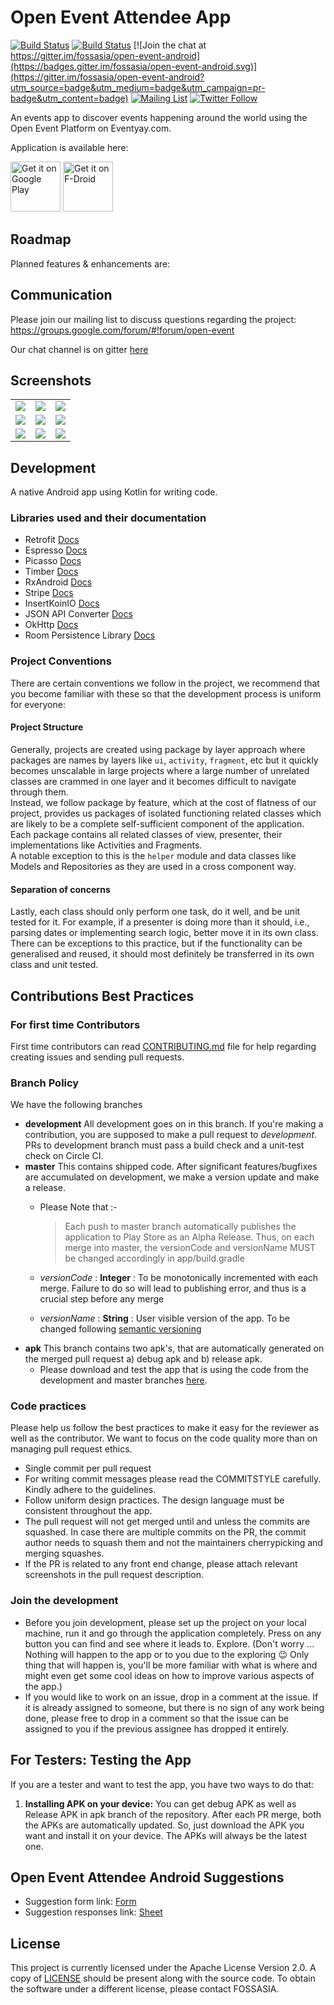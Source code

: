 # Open Event Attendee App
[![Build Status](https://travis-ci.org/fossasia/open-event-attendee-android.svg?branch=development)](https://travis-ci.org/fossasia/open-event-attendee-android?branch=development)
[![Build Status](https://travis-ci.org/fossasia/open-event-attendee-android.svg?branch=master)](https://travis-ci.org/fossasia/open-event-attendee-android?branch=master)
[![Join the chat at https://gitter.im/fossasia/open-event-android](https://badges.gitter.im/fossasia/open-event-android.svg)](https://gitter.im/fossasia/open-event-android?utm_source=badge&utm_medium=badge&utm_campaign=pr-badge&utm_content=badge)
[![Mailing List](https://img.shields.io/badge/Mailing%20List-FOSSASIA-blue.svg)](https://groups.google.com/forum/#!forum/open-event)
[![Twitter Follow](https://img.shields.io/twitter/follow/eventyay.svg?style=social&label=Follow&maxAge=2592000?style=flat-square)](https://twitter.com/eventyay)

An events app to discover events happening around the world using the Open Event Platform on Eventyay.com.

Application is available here:

<a href='https://play.google.com/store/apps/details?id=com.eventyay.attendee'><img alt='Get it on Google Play' src='docs/images/ic_play_store.png' height="80"/></a>
<a href='https://f-droid.org/en/packages/com.eventyay.attendee/'><img alt='Get it on F-Droid' src='docs/images/ic_fdroid.png' height="80"/></a>

## Roadmap

Planned features & enhancements are:



## Communication

Please join our mailing list to discuss questions regarding the project: https://groups.google.com/forum/#!forum/open-event

Our chat channel is on gitter [here](https://gitter.im/fossasia/open-event-attendee-android)

## Screenshots
<table>
        <tr>
<td><img src = "fastlane/metadata/android/en-US/images/phoneScreenshots/screenshot_1.png"></td>
<td><img src = "fastlane/metadata/android/en-US/images/phoneScreenshots/screenshot_2.png"></td>
<td><img src = "fastlane/metadata/android/en-US/images/phoneScreenshots/screenshot_3.png"></td>
        </tr>
        <tr>
<td><img src = "fastlane/metadata/android/en-US/images/phoneScreenshots/screenshot_4.png"></td>
<td><img src = "fastlane/metadata/android/en-US/images/phoneScreenshots/screenshot_5.png"></td>
<td><img src = "fastlane/metadata/android/en-US/images/phoneScreenshots/screenshot_6.png"></td>
        </tr>
        <tr>
<td><img src = "fastlane/metadata/android/en-US/images/phoneScreenshots/screenshot_7.png"></td>
<td><img src = "fastlane/metadata/android/en-US/images/phoneScreenshots/screenshot_8.png"></td>
<td><img src = "fastlane/metadata/android/en-US/images/phoneScreenshots/screenshot_9.png"></td>
        </tr>
</table>        

## Development

A native Android app using Kotlin for writing code.

### Libraries used and their documentation

- Retrofit [Docs](http://square.github.io/retrofit/2.x/retrofit/)
- Espresso [Docs](https://github.com/codepath/android_guides/wiki/UI-Testing-with-Espresso)
- Picasso [Docs](http://square.github.io/picasso/)
- Timber [Docs](http://jakewharton.github.io/timber/)
- RxAndroid [Docs](https://github.com/ReactiveX/RxAndroid)
- Stripe [Docs](https://github.com/stripe/stripe-android)
- InsertKoinIO [Docs](https://github.com/InsertKoinIO/koin)
- JSON API Converter [Docs](https://github.com/jasminb/jsonapi-converter)
- OkHttp [Docs](http://square.github.io/okhttp/)
- Room Persistence Library [Docs](https://developer.android.com/topic/libraries/architecture/room)

### Project Conventions

There are certain conventions we follow in the project, we recommend that you become familiar with these so that the development process is uniform for everyone:

#### Project Structure

Generally, projects are created using package by layer approach where packages are names by layers like `ui`, `activity`, `fragment`, etc but it quickly becomes unscalable in large projects where a large number of unrelated classes are crammed in one layer and it becomes difficult to navigate through them.  
Instead, we follow package by feature, which at the cost of flatness of our project, provides us packages of isolated functioning related classes which are likely to be a complete self-sufficient component of the application. Each package contains all related classes of view, presenter, their implementations like Activities and Fragments.  
A notable exception to this is the `helper` module and data classes like Models and Repositories as they are used in a cross component way.  

#### Separation of concerns

Lastly, each class should only perform one task, do it well, and be unit tested for it. For example, if a presenter is doing more than it should, i.e., parsing dates or implementing search logic, better move it in its own class. There can be exceptions to this practice, but if the functionality can be generalised and reused, it should most definitely be transferred in its own class and unit tested.

## Contributions Best Practices

### For first time Contributors

First time contributors can read [CONTRIBUTING.md](/CONTRIBUTING.md) file for help regarding creating issues and sending pull requests.

### Branch Policy

We have the following branches

 * **development** All development goes on in this branch. If you're making a contribution, you are supposed to make a pull request to _development_. PRs to development branch must pass a build check and a unit-test check on Circle CI.
 * **master** This contains shipped code. After significant features/bugfixes are accumulated on development, we make a version update and make a release.
 	- Please Note that :-
		> Each push to master branch automatically publishes the application to Play Store as an Alpha Release. Thus, on each merge into master, the versionCode and versionName MUST be changed accordingly in app/build.gradle

	 - _versionCode_ : **Integer** : To be monotonically incremented with each merge. Failure to do so will lead to 				publishing error, and thus is a crucial step before any merge
	 - _versionName_ : **String** : User visible version of the app. To be changed following [semantic versioning](http://semver.org/)
 * **apk** This branch contains two apk's, that are automatically generated on the merged pull request a) debug apk and b) release apk.
    - Please download and test the app that is using the code from the development and master branches [here](https://github.com/fossasia/open-event-attendee-android/tree/apk).
### Code practices

Please help us follow the best practices to make it easy for the reviewer as well as the contributor. We want to focus on the code quality more than on managing pull request ethics.

 * Single commit per pull request
 * For writing commit messages please read the COMMITSTYLE carefully. Kindly adhere to the guidelines.
 * Follow uniform design practices. The design language must be consistent throughout the app.
 * The pull request will not get merged until and unless the commits are squashed. In case there are multiple commits on the PR, the commit author needs to squash them and not the maintainers cherrypicking and merging squashes.
 * If the PR is related to any front end change, please attach relevant screenshots in the pull request description.

### Join the development

* Before you join development, please set up the project on your local machine, run it and go through the application completely. Press on any button you can find and see where it leads to. Explore. (Don't worry ... Nothing will happen to the app or to you due to the exploring :wink: Only thing that will happen is, you'll be more familiar with what is where and might even get some cool ideas on how to improve various aspects of the app.)
* If you would like to work on an issue, drop in a comment at the issue. If it is already assigned to someone, but there is no sign of any work being done, please free to drop in a comment so that the issue can be assigned to you if the previous assignee has dropped it entirely.

## For Testers: Testing the App
If you are a tester and want to test the app, you have two ways to do that:
1. **Installing APK on your device:** You can get debug APK as well as Release APK in apk branch of the repository. After each PR merge, both the APKs are automatically updated. So, just download the APK you want and install it on your device. The APKs will always be the latest one.

## Open Event Attendee Android Suggestions

- Suggestion form link: [Form](https://docs.google.com/forms/d/e/1FAIpQLSd7Y1T1xoXeYaAG_b6Tu1YYK-jZssoC5ltmQbkUX0kmDZaKYw/viewform)
- Suggestion responses link: [Sheet](https://docs.google.com/spreadsheets/d/1SzR75MBEVrTY1sDM3KAMm9wltiulDAp0QT5hv9eJkKM/edit#gid=1676755229)

## License

This project is currently licensed under the Apache License Version 2.0. A copy of [LICENSE](LICENSE) should be present along with the source code. To obtain the software under a different license, please contact FOSSASIA.
